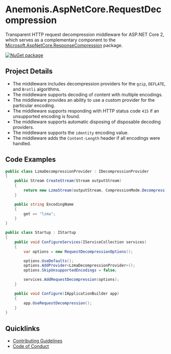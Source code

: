 # Anemonis.AspNetCore.RequestDecompression

Transparent HTTP request decompression middleware for ASP.NET Core 2, which serves as a complementary component to the [Microsoft.AspNetCore.ResponseCompression](https://www.nuget.org/packages/Microsoft.AspNetCore.ResponseCompression/) package.

[![NuGet package](https://img.shields.io/nuget/v/Anemonis.AspNetCore.RequestDecompression.svg?style=flat-square)](https://www.nuget.org/packages/Anemonis.AspNetCore.RequestDecompression)

## Project Details

- The middleware includes decompression providers for the `gzip`, `DEFLATE`, and `Brotli` algorithms.
- The middleware supports decoding of content with multiple encodings.
- The middleware provides an ability to use a custom provider for the particular encoding.
- The middleware supports responding with HTTP status code `415` if an unsupported encoding is found.
- The middleware supports automatic disposing of disposable decoding providers.
- The middleware supports the `identity` encoding value.
- The middleware adds the `Content-Length` header if all encodings were handled.

## Code Examples

```cs
public class LzmaDecompressionProvider : IDecompressionProvider
{
    public Stream CreateStream(Stream outputStream)
    {
        return new LzmaStream(outputStream, CompressionMode.Decompress);
    }

    public string EncodingName
    {
        get => "lzma";
    }
}

public class Startup : IStartup
{
    public void ConfigureServices(IServiceCollection services)
    {
        var options = new RequestDecompressionOptions();

        options.UseDefaults();
        options.AddProvider<LzmaDecompressionProvider>();
        options.SkipUnsupportedEncodings = false;

        services.AddRequestDecompression(options);
    }

    public void Configure(IApplicationBuilder app)
    {
        app.UseRequestDecompression();
    }
}
```

## Quicklinks

- [Contributing Guidelines](./CONTRIBUTING.md)
- [Code of Conduct](./CODE_OF_CONDUCT.md)